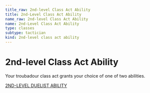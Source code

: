 ```yaml
---
title_raw: 2nd-level Class Act Ability
title: 2nd-Level Class Act Ability
name_raw: 2nd-level Class Act Ability
name: 2nd-Level Class Act Ability
type: classes
subtype: tactician
kind: 2nd-level class act ability
---
```


# 2nd-level Class Act Ability

Your troubadour class act grants your choice of one of two abilities.

[2ND-LEVEL DUELIST ABILITY](./2nd-Level%20Duelist%20Ability/2nd-Level%20Duelist%20Ability.md)
